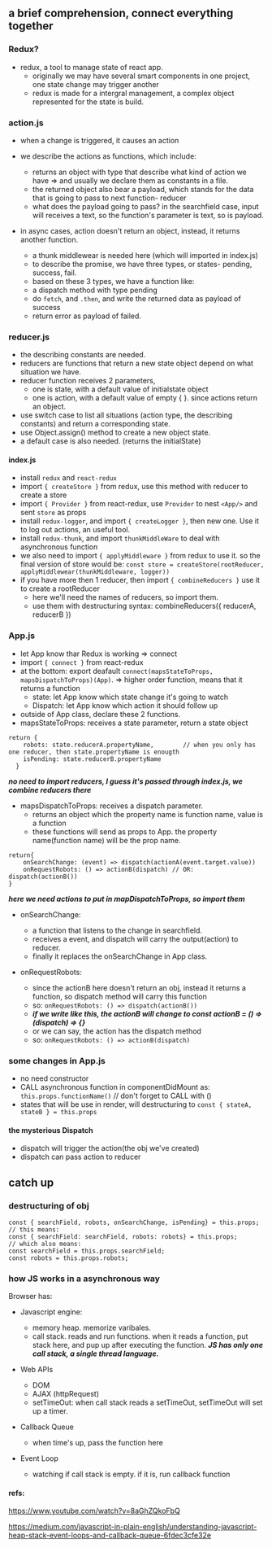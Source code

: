 
## a brief comprehension, connect everything together

### Redux?
- redux, a tool to manage state of react app. 
  - originally we may have several smart components in one project, one state change may trigger another
  - redux is made for a intergral management, a complex object represented for the state is build.

### action.js
- when a change is triggered, it causes an action
- we describe the actions as functions, which include:
  - returns an object with type that describe what kind of action we have => and usually we declare them as constants in a file.
  - the returned object also bear a payload, which stands for the data that is going to pass to next function- reducer
  - what does the payload going to pass? in the searchfield case, input will receives a text, so the function's parameter is text, so is payload.

- in async cases, action doesn't return an object, instead, it returns another function.
  - a thunk middlewear is needed here (which will imported in index.js)
  - to describe the promise, we have three types, or states- pending, success, fail.
  - based on these 3 types, we have a function like: 
  - a dispatch method with type pending
  - do ```fetch```, and ```.then```, and write the returned data as payload of success
  - return error as payload of failed.
  
### reducer.js
- the describing constants are needed.
- reducers are functions that return a new state object depend on what situation we have.
- reducer function receives 2 parameters, 
  - one is state, with a default value of initialstate object
  - one is action, with a default value of empty {  }. since actions return an object.
- use switch case to list all situations (action type, the describing constants) and return a corresponding state.
- use Object.assign() method to create a new object state.
- a default case is also needed. (returns the initialState)


#### index.js
- install ```redux``` and ```react-redux```
- import ```{ createStore }``` from redux, use this method with reducer to create a store
- import ```{ Provider }``` from react-redux, use ```Provider``` to nest ```<App/>``` and sent ```store``` as props  
- install ```redux-logger```, and import ```{ createLogger }```, then new one. Use it to log out actions, an useful tool.
- install ```redux-thunk```, and import ```thunkMiddleWare``` to deal with asynchronous function
- we also need to import ```{ applyMiddleware }``` from redux to use it. so the final version of store would be:
```const store = createStore(rootReducer, applyMiddlewear(thunkMiddleware, logger))```
- if you have more then 1 reducer, then import ```{ combineReducers }``` use it to create a rootReducer
  - here we'll need the names of reducers, so import them.
  - use them with destructuring syntax: combineReducers({ reducerA, reducerB })

### App.js 
- let App know thar Redux is working => connect
- import ```{ connect }``` from react-redux
- at the bottom: export deafault ```connect(mapsStateToProps, mapsDispatchToProps)(App)```. => higher order function, means that it returns a function
  - state: let App know which state change it's going to watch
  - Dispatch: let App know which action it should follow up
- outside of App class, declare these 2 functions.
- mapsStateToProps: receives a state parameter, return a state object
```
return {
	robots: state.reducerA.propertyName,        // when you only has one reducer, then state.propertyName is enougth
	isPending: state.reducerB.propertyName      
  }
```
***no need to import reducers, I guess it's passed through index.js, we combine reducers there***

- mapsDispatchToProps: receives a dispatch parameter.
  - returns an object which the property name is function name, value is a function
  - these functions will send as props to App. the property name(function name) will be the prop name. 
```
return{
	onSearchChange: (event) => dispatch(actionA(event.target.value)) 
	onRequestRobots: () => actionB(dispatch) // OR: dispatch(actionB())  
}
```
***here we need actions to put in mapDispatchToProps, so import them***
- onSearchChange: 
  - a function that listens to the change in searchfield.
  - receives a event, and dispatch will carry the output(action) to reducer.
  - finally it replaces the onSearchChange in App class.
  
- onRequestRobots:
  - since the actionB here doesn't return an obj, instead it returns a function, so dispatch method will carry this function
  - so: ```onRequestRobots: () => dispatch(actionB())```
  - ***if we write like this, the actionB will change to const actionB = () => (dispatch) => {}***
  - or we can say, the action has the dispatch method
  - so: ```onRequestRobots: () => actionB(dispatch)```

### some changes in App.js
- no need constructor
- CALL asynchronous function in componentDidMount as: ```this.props.functionName()```  // don't forget to CALL with () 
- states that will be use in render, will destructuring to ```const { stateA, stateB } = this.props```

#### the mysterious Dispatch
- dispatch will trigger the action(the obj we've created)
- dispatch can pass action to reducer



## catch up

### destructuring of obj
```
const { searchField, robots, onSearchChange, isPending} = this.props;
// this means:
const { searchField: searchField, robots: robots} = this.props;
// which also means:
const searchField = this.props.searchField;
const robots = this.props.robots;
```

### how JS works in a asynchronous way

Browser has:
- Javascript engine:
  - memory heap. memorize varibales.
  - call stack. reads and run functions. when it reads a function, put stack here, and pup up after executing the function.
  ***JS has only one call stack, a single thread language.***

- Web APIs
  - DOM
  - AJAX (httpRequest)
  - setTimeOut: when call stack reads a setTimeOut, setTimeOut will set up a timer.

- Callback Queue
  - when time's up, pass the function here

- Event Loop
  - watching if call stack is empty. if it is, run callback function


#### refs:

https://www.youtube.com/watch?v=8aGhZQkoFbQ

https://medium.com/javascript-in-plain-english/understanding-javascript-heap-stack-event-loops-and-callback-queue-6fdec3cfe32e


